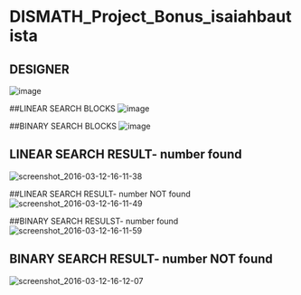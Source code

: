 # DISMATH_Project_Bonus_isaiahbautista

## DESIGNER
![image](https://cloud.githubusercontent.com/assets/16630807/13721781/30305f5e-e86c-11e5-8a8d-5380f75ea1e6.png)


##LINEAR SEARCH BLOCKS
![image](https://cloud.githubusercontent.com/assets/16630807/13721793/bcbf8792-e86c-11e5-975a-b50a576fd92e.png)


##BINARY SEARCH BLOCKS
![image](https://cloud.githubusercontent.com/assets/16630807/13721797/d7dc6a0e-e86c-11e5-8080-0fa80d12e336.png)


## LINEAR SEARCH RESULT- number found
![screenshot_2016-03-12-16-11-38](https://cloud.githubusercontent.com/assets/16630807/13721855/4c713920-e86e-11e5-9286-d65f2fe0616e.jpg)

##LINEAR SEARCH RESULT- number NOT found
![screenshot_2016-03-12-16-11-49](https://cloud.githubusercontent.com/assets/16630807/13721856/5150a336-e86e-11e5-9bf5-036d09dadd4e.jpg)

##BINARY SEARCH RESULST- number found
![screenshot_2016-03-12-16-11-59](https://cloud.githubusercontent.com/assets/16630807/13721857/54b90d74-e86e-11e5-90e6-8182fb9e2baf.jpg)


## BINARY SEARCH RESULT- number NOT found
![screenshot_2016-03-12-16-12-07](https://cloud.githubusercontent.com/assets/16630807/13721859/5b5cfdb6-e86e-11e5-9eb0-ac32af27a50d.jpg)

